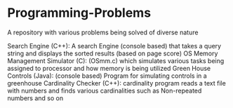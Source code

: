 # Programming-Problems
A repository with various problems being solved of diverse nature

Search Engine (C++): A search Engine (console based) that takes a query string and displays the sorted results (based on page score)
OS Memory Management Simulator (C): (OSmm.c) which simulates various tasks being assigned to processor and how memory is being utilized
Green House Controls (Java): (console based) Program for simulating controls in a greenhouse
Cardinality Checker (C++): cardinality program reads a text file with numbers and finds various cardinalities such as Non-repeated numbers and so on
